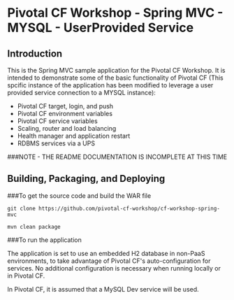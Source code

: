 Pivotal CF Workshop - Spring MVC - MYSQL - UserProvided Service
================================

Introduction
------------

This is the Spring MVC sample application for the Pivotal CF Workshop.
It is intended to demonstrate some of the basic functionality of Pivotal
CF (This spcific instance of the application has been modified to leverage a user provided service connection to a MYSQL instance):

 * Pivotal CF target, login, and push
 * Pivotal CF environment variables
 * Pivotal CF service variables
 * Scaling, router and load balancing
 * Health manager and application restart
 * RDBMS services via a UPS

###NOTE - THE README DOCUMENTATION IS INCOMPLETE AT THIS TIME

Building, Packaging, and Deploying
--------------------------------

###To get the source code and build the WAR file


    git clone https://github.com/pivotal-cf-workshop/cf-workshop-spring-mvc

    mvn clean package

###To run the application

The application is set to use an embedded H2 database in non-PaaS environments,
to take advantage of Pivotal CF's auto-configuration for services.  No
additional configuration is necessary when running locally or in Pivotal CF.

In Pivotal CF, it is assumed that a MySQL Dev service will be used.

